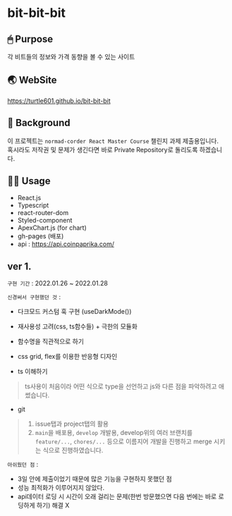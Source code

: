 # bit-bit-bit
## 🖱 Purpose
각 비트들의 정보와 가격 동향을 볼 수 있는 사이트

## 🌏 WebSite
https://turtle601.github.io/bit-bit-bit

## 🌁 Background
이 프로젝트는 `normad-corder React Master Course` 챌린지 과제 제출용입니다. <br />
혹시라도 저작권 및 문제가 생긴다면 바로 Private Repository로 돌리도록 하겠습니다. 

## 🐕‍🦺 Usage
- React.js
- Typescript
- react-router-dom
- Styled-component
- ApexChart.js (for chart)
- gh-pages (배포)
- api : https://api.coinpaprika.com/

## ver 1.
`구현 기간` : 2022.01.26 ~ 2022.01.28

`신경써서 구현했던 것` :
- 다크모드 커스텀 훅 구현 (useDarkMode())
- 재사용성 고려(css, ts함수들) + 극한의 모듈화 
- 함수명을 직관적으로 하기
- css grid, flex를 이용한 반응형 디자인

- ts 이해하기
> ts사용이 처음이라 어떤 식으로 type을 선언하고 js와 다른 점을 파악하려고 애썼습니다.

- git 
> 1. issue탭과 project탭의 활용
> 2. `main`을 배포용, `develop` 개발용, develop위의 여러 브랜치를 `feature/...`, `chores/...` 등으로 이름지어 개발을 진행하고 merge 시키는 식으로 진행하였습니다. 

`아쉬웠던 점` :
- 3일 안에 제출이었기 때문에 많은 기능을 구현하지 못했던 점
- 성능 최적화가 이루어지지 않았다.
- api데이터 로딩 시 시간이 오래 걸리는 문제(한번 방문했으면 다음 번에는 바로 로딩하게 하기) 해결 X
